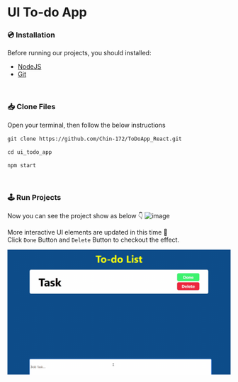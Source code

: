 # UI To-do App
### 💿 Installation
Before running our projects, you should installed:
<br>
- [NodeJS](https://nodejs.org/en/download/)
- [Git](https://git-scm.com/downloads)
<br>

### 📥 Clone Files
Open your terminal, then follow the below instructions

```shell
git clone https://github.com/Chin-172/ToDoApp_React.git
```

```shell 
cd ui_todo_app
```

```shell 
npm start
```

<br>


### 🕹️ Run Projects
Now you can see the project show as below 👇
![image](https://user-images.githubusercontent.com/63136573/178989810-7ca4c74d-2612-49ba-9013-0b6aa35936bd.png)

More interactive UI elements are updated in this time 🎉<br>
Click `Done` Button and `Delete` Button to checkout the effect.

![](demo.gif)
